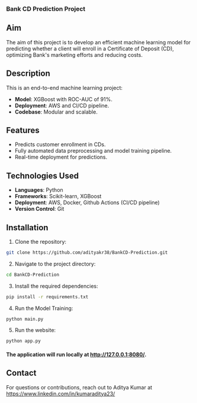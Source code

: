 ### Bank CD Prediction Project 

## Aim
The aim of this project is to develop an efficient machine learning model for predicting whether a client will enroll in a Certificate of Deposit (CD), optimizing Bank's marketing efforts and reducing costs.

## Description
This is an end-to-end machine learning project:
- **Model**: XGBoost with ROC-AUC of 91%.
- **Deployment**: AWS and CI/CD pipeline.
- **Codebase**: Modular and scalable.

## Features
- Predicts customer enrollment in CDs.
- Fully automated data preprocessing and model training pipeline.
- Real-time deployment for predictions.

## Technologies Used
- **Languages**: Python
- **Frameworks**: Scikit-learn, XGBoost
- **Deployment**: AWS, Docker, Github Actions (CI/CD pipeline)
- **Version Control**: Git

## Installation

1. Clone the repository:


```bash
git clone https://github.com/adityakr38/BankCD-Prediction.git
```
2. Navigate to the project directory:

```bash
cd BankCD-Prediction
```

3. Install the required dependencies:

```bash
pip install -r requirements.txt
```

4. Run the Model Training:

```bash
python main.py
```
5. Run the website:

```bash
python app.py
```

#### The application will run locally at http://127.0.0.1:8080/.

## Contact
For questions or contributions, reach out to Aditya Kumar at https://www.linkedin.com/in/kumaraditya23/

